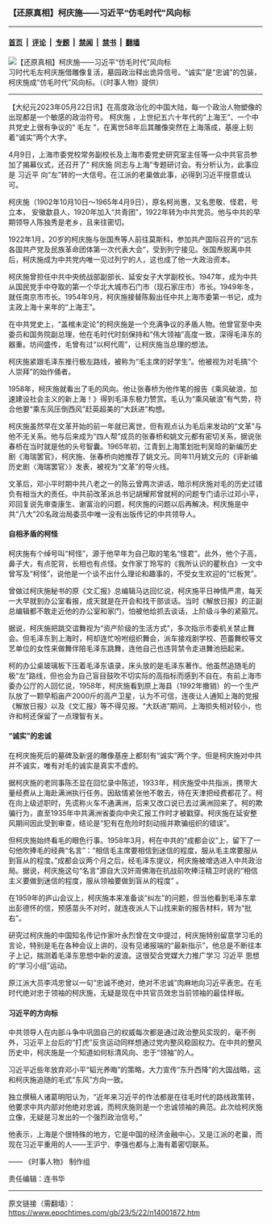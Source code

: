 ### 【还原真相】柯庆施——习近平“仿毛时代”风向标

---

#### [首页](../../../..?n14001872) &nbsp;|&nbsp; [评论](../../../../../epoch-comment?n14001872) &nbsp;|&nbsp; [专题](../../../../../epoch-special?n14001872) &nbsp;|&nbsp; [禁闻](../../../../../epoch-news?n14001872) &nbsp;|&nbsp; [禁书](../../../../../books?n14001872) &nbsp;|&nbsp; [翻墙](https://github.com/gfw-breaker/nogfw/blob/master/README.md?n14001872)


<div><img alt="【还原真相】柯庆施——习近平“仿毛时代”风向标" class="attachment-djy_600_400 size-djy_600_400 wp-post-image" src="https://i.epochtimes.com/assets/uploads/2023/05/id14001873-7faef6a7eb45c9b7d6576538-600x400.jpg"/>
<div class="caption">
 习时代毛左柯庆施借雕像复活，墓园政治释出诡异信号。“诚实”是“忠诚”的包装，柯庆施成“仿毛时代”风向标。（《时事人物》提供）
</div></div><hr/><div class="post_content" id="artbody" itemprop="articleBody">
 <!-- article content begin -->
 <p>
  【大纪元2023年05月22日讯】在高度政治化的中国大陆，每一个政治人物塑像的出现都是一个敏感的政治符号。
  <ok href="https://www.epochtimes.com/gb/tag/%E6%9F%AF%E5%BA%86%E6%96%BD.html">
   柯庆施
  </ok>
  ，上世纪五六十年代的“上海王”、一个中共党史上很有争议的“
  <ok href="https://www.epochtimes.com/gb/tag/%E6%AF%9B%E5%B7%A6.html">
   毛左
  </ok>
  ”，在离世58年后其雕像突然在上海落成，基座上刻着“诚实”两个大字。
 </p>
 <p>
  4月9日，上海市委党校常务副校长及上海市委党史研究室主任等一众中共官员参加了揭幕仪式，还召开了“
  <ok href="https://www.epochtimes.com/gb/tag/%E6%9F%AF%E5%BA%86%E6%96%BD.html">
   柯庆施
  </ok>
  同志与上海”专题研讨会。有分析认为，此事应是
  <ok href="https://www.epochtimes.com/gb/tag/%E4%B9%A0%E8%BF%91%E5%B9%B3.html">
   习近平
  </ok>
  向“左”转的一大信号。在江派的老巢做此事，必得到习近平授意或认可。
 </p>
 <p>
  <center>
  </center>
  <p>
   柯庆施（1902年10月10日～1965年4月9日），原名柯尚惠，又名思敬、怪君，号立本， 安徽歙县人，1920年加入“共青团”，1922年转为中共党员。他与中共的早期领导人陈独秀是老乡，且来往密切。
  </p>
  <p>
   1922年1月，20岁的柯庆施与张国焘等人前往莫斯科，参加共产国际召开的“远东各国共产党及民族革命团体第一次代表大会”，受到列宁接见。张国焘脱离中共后，柯庆施成为中共党内唯一见过列宁的人，这也成了他一大政治资本。
  </p>
  <p>
   柯庆施曾担任中共中央统战部副部长、延安女子大学副校长。1947年，成为中共从国民党手中夺取的第一个华北大城市石门市（现石家庄市）市长。1949年冬，就任南京市市长。1954年9月，柯庆施接替陈毅出任中共上海市委第一书记，成为主政上海十来年的“上海王”。
  </p>
  <p>
   在中共党史上，“盖棺未定论”的柯庆施是一个充满争议的矛盾人物。他曾官至中央委员和国务院副总理，他在毛时代时刻保持和“伟大领袖”高度一致，深得毛泽东的器重。坊间盛传，毛曾有过“以柯代周”，让柯庆施当总理的想法。
  </p>
  <p>
   柯庆施紧跟毛泽东推行极左路线，被称为“毛主席的好学生”。他被视为对毛搞“个人崇拜”的始作俑者。
  </p>
  <p>
   1958年，柯庆施就看出了毛的风向。他让张春桥为他作笔的报告《乘风破浪，加速建设社会主义的新上海！》得到毛泽东极力赞赏。毛认为“乘风破浪”有气势，符合他要“乘东风压倒西风”赶英超美的“大跃进”构想。
  </p>
  <p>
   柯庆施虽然早在文革开始的前一年就已离世，但有观点认为毛后来发动的“文革”与他不无关系。他与后来成为“四人帮”成员的张春桥和姚文元都有密切关系，据说张春桥在当时就是他的头号智囊。1965年初，江青到上海策划批判吴晗的新编历史剧《海瑞罢官》，柯庆施、张春桥向她推荐了姚文元。同年11月姚文元的《评新编历史剧〈海瑞罢官〉》发表，被视为“文革”的导火线。
  </p>
  <p>
   文革后，邓小平时期中共八老之一的陈云曾两次讲话，暗示柯庆施对毛的历史过错负有相当大的责任。中共前改革派总书记胡耀邦曾就柯的问题专门请示过邓小平，邓回复说先审查康生、谢富治的问题，柯庆施的问题以后再解决。柯庆施是中共“八大”20名政治局委员中唯一没有出版传记的中共领导人。
  </p>
  <h4>
   自相矛盾的柯怪
  </h4>
  <p>
   柯庆施有个绰号叫“柯怪”，源于他早年为自己取的笔名“怪君”。此外，他个子高，鼻子大，有点驼背，长相也有点怪。女作家丁玲写的《我所认识的瞿秋白》一文中曾写及“柯怪”，说他是一个谈不出什么理论和趣事的，不受女生欢迎的“烂板凳”。
  </p>
  <p>
   曾做过柯庆施秘书的原《文汇报》总编辑马达回忆说，柯庆施平日神情严肃，每天一大早就到办公室看报，成天就是在开会和找干部谈话。当时《解放日报》的正副总编辑都不敢走近他的办公室和家门，怕被他给抓去谈话，上阶级斗争的紧箍咒。
  </p>
  <p>
   据说，柯庆施把跳交谊舞视为“资产阶级的生活方式”，多次指示市委机关禁止舞会。但毛泽东到上海时，柯却连忙吩咐组织舞会，派车接戏剧学校、芭蕾舞校等文艺单位的女性来做舞伴陪毛泽东跳舞，连他自己也违背禁令走进舞池扭起来。
  </p>
  <p>
   柯的办公桌玻璃板下压着毛泽东语录，床头放的是毛泽东著作。他虽然追随毛的极“左”路线，但也会为自己盲目鼓吹不切实际的高指标而感到不自在。有前上海市委办公厅的人回忆说，1958年，柯庆施看到原上海县（1992年撤销）的一个生产队放了一颗早稻亩产2000斤的高产卫星，认为不可信，连夜让人通知上海的党报《解放日报》以及《文汇报》等不得见报。“大跃进”期间，上海损失相对较小，也许和柯还保留了一点理智有关。
  </p>
  <p>
   <center>
   </center>
   <h4>
    “诚实”的忠诚
   </h4>
   <p>
    在柯庆施死后的墓碑及新竖的雕像基座上都刻有“诚实”两个字。但是柯庆施对中共并不诚实，唯有对毛的诚实是真实不虚的。
   </p>
   <p>
    据柯庆施的老同事陈丕显在回忆录中陈述，1933年，柯庆施受中共指派，携带大量经费从上海赴满洲执行任务。因敌情紧张他不敢去，待在天津把经费都花了。柯在向上级述职时，先谎称火车不通满洲，后来又改口说已去过满洲回来了。柯的欺骗行为，直至1935年中共满洲省委向中央汇报工作时才被戳穿。柯庆施在延安整风期间因此受到审查，结论是“犯有在危险时刻动摇并欺骗组织的错误”。
   </p>
   <p>
    但柯庆施始终看毛的眼色行事。1958年3月，柯在中共的“成都会议”上，留下了一句他吹捧毛的经典“名言”：“相信毛主席要相信到迷信的程度，服从毛主席要服从到盲从的程度。”成都会议两个月之后，经毛泽东提议，柯庆施被增选进入中共政治局。据说，柯庆施这句“名言”源自大汉奸周佛海在抗战前吹捧汪精卫时说的“相信主义要做到迷信的程度，服从领袖要做到盲从的程度” 。
   </p>
   <p>
    在1959年的庐山会议上，柯庆施本来准备谈“纠左”的问题，但当他看到毛泽东拿出彭德怀的信，预感苗头不对时，就连夜派人下山找来新的报告材料，转为“批右”。
   </p>
   <p>
    研究过柯庆施的中国知名传记作家叶永烈曾在文中提过，柯庆施特别留意学习毛的言论，特别是毛在各种会议上讲的，没有见诸报端的“最新指示”，他总是不断往本子上记，揣测着毛泽东思想中新的波浪。这很契合党媒大力推广学习
    <ok href="https://www.epochtimes.com/gb/tag/%E4%B9%A0%E8%BF%91%E5%B9%B3.html">
     习近平
    </ok>
    思想的“学习小组”运动。
   </p>
   <p>
    原江派大员李鸿忠曾以一句“忠诚不绝对，绝对不忠诚”肉麻地向习近平表忠。在毛时代绝对忠于领袖的柯庆施，无疑是现在中共官员效忠当前领袖的最佳样板。
   </p>
   <h4>
    习近平的方向标
   </h4>
   <p>
    中共领导人在内部斗争中巩固自己的权威每次都是通过政治整风实现的，毫不例外，习近平上台后的“打虎”反贪运动同样想通过党内整风稳固权力。在中共的整风历史中，柯庆施是一个知道如何标清风向、忠于“领袖”的人。
   </p>
   <p>
    习近平近些年放弃邓小平“韬光养晦”的策略，大力宣传“东升西降”的大国战略，这和柯庆施追随的毛式“东风”方向一致。
   </p>
   <p>
    独立撰稿人诸葛明阳认为，“近年来习近平的作法都是在往毛时代的路线政策转，他要求中共内部对他绝对忠诚，而柯庆施则是一个忠诚领袖的典范。此次给柯庆施立像，无疑是习发出的一个强烈政治信号。”
   </p>
   <p>
    他表示，上海是个很特殊的地方，它是中国的经济金融中心，又是江派的老巢，而现在习近平重用的人——王沪宁、李强也都与上海有着密切联系。
   </p>
   <p>
    ——
    <ok href="https://www.epochtimes.com/gb/tag/%E6%99%82%E4%BA%8B%E4%BA%BA%E7%89%A9.html">
     《时事人物》
    </ok>
    制作组
   </p>
   <p>
    责任编辑：连书华
   </p>
   <!-- article content end -->
   <div id="below_article_ad">
   </div>
  </p>
 </p>
</div>


---

原文链接（需翻墙）：https://www.epochtimes.com/gb/23/5/22/n14001872.htm